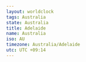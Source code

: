 ```yaml
---
layout: worldclock
tags: Australia
state: Australia
title: Adelaide
name: Australia
iso: AU
timezone: Australia/Adelaide
utc: UTC +09:14
---
```


